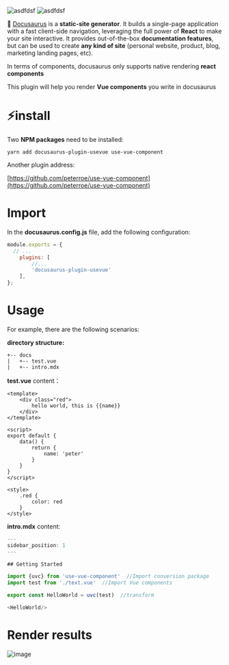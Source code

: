 ![asdfdsf](https://img.shields.io/badge/docusaurus->=2.0.0--beta.6-success)
![asdfdsf](https://img.shields.io/badge/Vue-2.6.14-brightgreen)

🧐 [Docusaurus](https://www.docusaurus.cn/docs/) is a **static-site generator**. It builds a single-page application with a fast client-side navigation, leveraging the full power of **React** to make your site interactive. It provides out-of-the-box **documentation features**, but can be used to create **any kind of site** (personal website, product, blog, marketing landing pages, etc).

In terms of components, docusaurus only supports native rendering **react components**

This plugin will help you render **Vue components** you write in docusaurus

# ⚡install

Two **NPM packages** need to be installed:

```shell
yarn add docusaurus-plugin-usevue use-vue-component
```

Another plugin address:

[https://github.com/peterroe/use-vue-component](https://github.com/peterroe/use-vue-component)

# Import

In the **docusaurus.config.js** file, add the following configuration:

```js
module.exports = {
  // ...
    plugins: [
        //...
        'docusaurus-plugin-usevue'
    ],
};
```

# Usage

For example, there are the following scenarios:

**directory structure:**

```shell
+-- docs
|   +-- test.vue
|   +-- intro.mdx
```

**test.vue** content：

```vue
<template>
    <div class="red">
        hello world, this is {{name}}
    </div>
</template>

<script>
export default {
    data() {
        return {
            name: 'peter'
        }
    }
}
</script>

<style>
    .red {
        color: red
    }
</style>
```

**intro.mdx** content:

```js
---
sidebar_position: 1
---

## Getting Started

import {uvc} from 'use-vue-component'  //Import conversion package
import test from './text.vue'  //Import Vue components

export const HelloWorld = uvc(test)  //transform

<HelloWorld/>
```

# Render results

![image](https://img-blog.csdnimg.cn/a08bd8b839f44074a3f8b60da8af6e59.png)